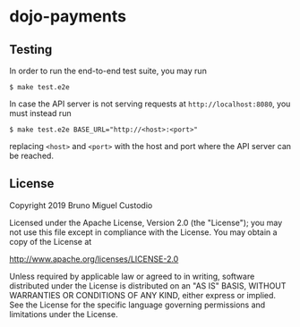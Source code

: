 # dojo-payments

## Testing

In order to run the end-to-end test suite, you may run

```shell
$ make test.e2e
```

In case the API server is not serving requests at `http://localhost:8080`, you must instead run

```shell
$ make test.e2e BASE_URL="http://<host>:<port>"
```

replacing `<host>` and `<port>` with the host and port where the API server can be reached.

## License

Copyright 2019 Bruno Miguel Custodio

Licensed under the Apache License, Version 2.0 (the "License");
you may not use this file except in compliance with the License.
You may obtain a copy of the License at

   http://www.apache.org/licenses/LICENSE-2.0

Unless required by applicable law or agreed to in writing, software
distributed under the License is distributed on an "AS IS" BASIS,
WITHOUT WARRANTIES OR CONDITIONS OF ANY KIND, either express or implied.
See the License for the specific language governing permissions and
limitations under the License.
